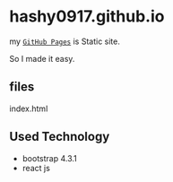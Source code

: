 # hashy0917.github.io

my [`GitHub Pages`](https://hashy0917.github.io) is Static site.

So I made it easy.

## files
index.html

## Used Technology
- bootstrap 4.3.1
- react js 